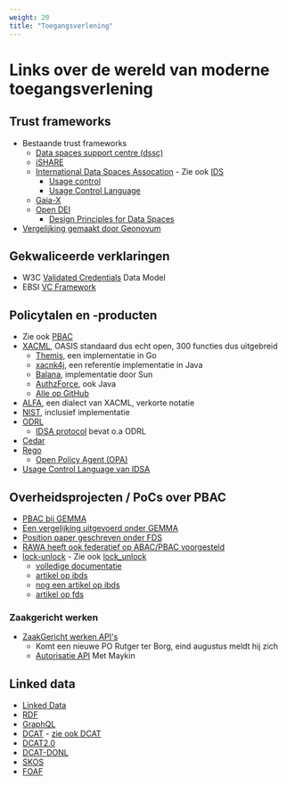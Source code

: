 ```yaml
---
weight: 20
title: "Toegangsverlening"
---
```


# Links over de wereld van moderne toegangsverlening

## Trust frameworks
- Bestaande trust frameworks
  - [Data spaces support centre (dssc)](https://dssc.eu/space/BVE/357075461/Trust+Framework)
  - [iSHARE](https://ishare.eu/nl/home/over-ishare/)
  - [International Data Spaces Assocation](https://internationaldataspaces.org/) - Zie ook [IDS](../../5.architectuur/inventarisatie/organisatorisch/ids)
    - [Usage control](https://docs.internationaldataspaces.org/ids-knowledgebase/v/ids-ram-4/perspectives-of-the-reference-architecture-model/4_perspectives/4_1_security_perspective/4_1_6_usage_control#figure-4.1.6.4-odrl-information-model)
    - [Usage Control Language](https://docs.internationaldataspaces.org/ids-knowledgebase/v/ids-g/usagecontrol/contract)
  - [Gaia-X](https://www.gaia-x.eu/)
  - [Open DEI](https://design-principles-for-data-spaces.org/)
    - [Design Principles for Data Spaces](https://design-principles-for-data-spaces.org/)
- [Vergelijking gemaakt door Geonovum](https://docs.geostandaarden.nl/eu/VerkenningDataspaces/)

## Gekwaliceerde verklaringen
- W3C [Validated Credentials](https://www.w3.org/TR/vc-data-model/) Data Model
- EBSI [VC Framework](https://ec.europa.eu/digital-building-blocks/sites/display/EBSI/EBSI+Verifiable+Credentials)

## Policytalen en -producten
- Zie ook [PBAC](../../5.architectuur/inventarisatie/standaarden/pbac)
- [XACML](https://en.wikipedia.org/wiki/XACML), OASIS standaard dus echt open, 300 functies dus uitgebreid
  - [Themis](https://github.com/infobloxopen/themis), een implementatie in Go 
  - [xacnk4j](https://github.com/policy4j/xacml4j), een referentie implementatie in Java
  - [Balana](https://svn.wso2.org/repos/wso2/trunk/commons/balana/), implementatie door Sun
  - [AuthzForce](https://github.com/authzforce/core), ook Java
  - [Alle op GitHub](https://github.com/topics/xacml)
- [ALFA](https://en.wikipedia.org/wiki/Abbreviated_Language_for_Authorization), een dialect van XACML, verkorte notatie
- [NIST](https://www.nist.gov/identity-access-management/policy-machine-and-next-generation-access-control), inclusief implementatie
- [ODRL](https://en.wikipedia.org/wiki/ODRL)
  - [IDSA protocol](https://github.com/International-Data-Spaces-Association/ids-specification) bevat o.a ODRL
- [Cedar](https://www.cedarpolicy.com/en)
- [Rego](https://www.openpolicyagent.org/docs/latest/#rego)
  - [Open Policy Agent (OPA)](https://www.openpolicyagent.org/)
- [Usage Control Language van IDSA](https://docs.internationaldataspaces.org/ids-knowledgebase/v/ids-g/usagecontrol/contract)

## Overheidsprojecten / PoCs over PBAC
- [PBAC bij GEMMA](https://www.gemmaonline.nl/wiki/WMA_Informatiearchitectuur)
- [Een vergelijking uitgevoerd onder GEMMA](https://www.gemmaonline.nl/wiki/WMA_RBAC_ABAC_en_PBAC)
- [Position paper geschreven onder FDS](https://federatief.datastelsel.nl/kennisbank/pbac/)
- [RAWA heeft ook federatief op ABAC/PBAC voorgesteld](https://vng-realisatie.github.io/RAWA/uitwerking/introductie/)
- [lock-unlock](https://digilab.overheid.nl/projecten/lock-unlock/) - Zie ook [lock_unlock](../../5.architectuur/inventarisatie/projecten/lock_unlock)
  - [volledige documentatie](https://kadaster-labs.github.io/lock-unlock-docs/federatieve-bevraging/apis/)
  - [artikel op ibds](https://realisatieibds.nl/news/view/04652138-5853-4f9c-9700-87945211c5d5/lock-unlock-lock-de-data-unlock-het-potentieel)
  - [nog een artikel op ibds](https://realisatieibds.nl/groups/view/0056c9ef-5c2e-44f9-a998-e735f1e9ccaa/federatief-datastelsel/news/view/9b197d80-a955-49c0-b8be-136e1d07ad64/de-kracht-van-het-integraal-verbinden-van-afgeschermde-data)
  - [artikel op fds](https://federatief.datastelsel.nl/kennisbank/lock-unlock/)

### Zaakgericht werken
- [ZaakGericht werken API's](https://github.com/VNG-Realisatie/gemma-zaken?tab=readme-ov-file)
  - Komt een nieuwe PO Rutger ter Borg, eind augustus meldt hij zich
  - [Autorisatie API](https://github.com/VNG-Realisatie/autorisaties-api) Met Maykin

## Linked data
- [Linked Data](https://en.wikipedia.org/wiki/Linked_data)
- [RDF](https://en.wikipedia.org/wiki/Resource_Description_Framework)
- [GraphQL](https://en.wikipedia.org/wiki/GraphQL)
- [DCAT](http://www.w3.org/TR/vocab-dcat/) - [zie ook DCAT](../../5.architectuur/inventarisatie/standaarden/dcat)
- [DCAT2.0](https://docs.datacommunities.nl/data-overheid-nl-documentatie/dcat/dcat-2.0)
- [DCAT-DONL](https://data.overheid.nl/ondersteuning/open-data/dcat)
- [SKOS](https://en.wikipedia.org/wiki/Simple_Knowledge_Organization_System)
- [FOAF](https://en.wikipedia.org/wiki/FOAF)

